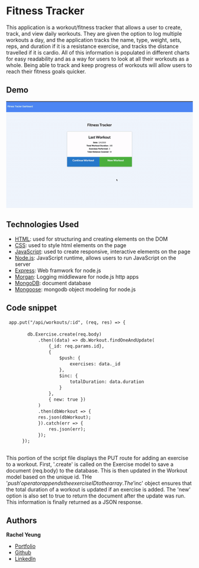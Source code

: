 # Fitness Tracker

This application is a workout/fitness tracker that allows a user to create, track, and view daily workouts. They are given the option to log multiple workouts a day, and the application tracks the name, type, weight, sets, reps, and duration if it is a resistance exercise, and tracks the distance travelled if it is cardio. All of this information is populated in different charts for easy readability and as a way for users to look at all their workouts as a whole. Being able to track and keep progress of workouts will allow users to reach their fitness goals quicker.

## Demo

![gif](images/demo.gif)

## Technologies Used

* [HTML](https://developer.mozilla.org/en-US/docs/Web/HTML): used for structuring and creating elements on the DOM
* [CSS](https://developer.mozilla.org/en-US/docs/Web/CSS): used to style html elements on the page
* [JavaScript](https://developer.mozilla.org/en-US/docs/Web/JavaScript): used to create responsive, interactive elements on the page
* [Node.js](https://developer.mozilla.org/en-US/docs/Web/API/Node): JavaScript runtime, allows users to run JavaScript on the server
* [Express](https://expressjs.com/): Web framwork for node.js
* [Morgan](https://www.npmjs.com/package/morgan/v/1.1.1): Logging middleware for node.js http apps
* [MongoDB](https://www.mongodb.com/): document database
* [Mongoose](https://mongoosejs.com/): mongodb object modeling for node.js

## Code snippet

```
 app.put("/api/workouts/:id", (req, res) => {

        db.Exercise.create(req.body)
            .then((data) => db.Workout.findOneAndUpdate(
                {_id: req.params.id},
                { 
                    $push: {
                        exercises: data._id 
                    }, 
                    $inc: {
                        totalDuration: data.duration
                    } 
                },
                { new: true })
            )
            .then(dbWorkout => {
            res.json(dbWorkout);
            }).catch(err => {
                res.json(err);
            });
      });


```
This portion of the script file displays the PUT route for adding an exercise to a workout. First, '.create' is called on the Exercise model to save a document (req.body) to the database. This is then updated in the Workout model based on the unique id. THe '$push' operator appends the exercise ID to the array. The '$inc' object ensures that the total duration of a workout is updated if an exercise is added. The 'new' option is also set to true to return the document after the update was run. This information is finally returned as a JSON response. 

## Authors

**Rachel Yeung**
* [Portfolio](https://rachelyeung.herokuapp.com/)
* [Github](https://github.com/xrachhel)
* [LinkedIn](https://www.linkedin.com/in/rachel-yeung-814986159/)

